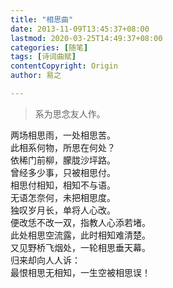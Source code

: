 ```yaml
---
title: "相思曲"
date: 2013-11-09T13:45:37+08:00
lastmod: 2020-03-25T14:49:37+08:00
categories: [随笔]
tags: [诗词曲赋]
contentCopyright: Origin
author: 易之

---
```


> 系为思念友人作。

两场相思雨，一处相思苦。<br />
此相系何物，所思在何处？<br />
依稀门前柳，朦胧沙坪路。<br />
曾经多少事，只被相思付。<br />
相思付相知，相知不与语。<br />
无语怎奈何，未把相思度。<br />
独叹岁月长，单将人心改。<br />
便改恁不改一双，指教人心添若堵。<br />
此处相思空流露，此时相知难清楚。<br />
又见野桥飞烟处，一轮相思垂天幕。<br />
归来却向人人诉：<br />
最恨相思无相知，一生空被相思误！

